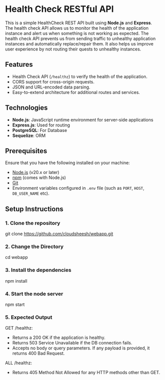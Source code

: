 # Health Check RESTful API

This is a simple HealthCheck REST API built using **Node.js** and **Express**. The health check API allows us to monitor the health of the application instance and alert us when something is not working as expected. The health check API prevents us from sending traffic to unhealthy application instances and automatically replace/repair them. It also helps us improve user experience by not routing their quests to unhealthy instances.

## Features
- Health Check API (`/healthz`) to verify the health of the application.
- CORS support for cross-origin requests.
- JSON and URL-encoded data parsing.
- Easy-to-extend architecture for additional routes and services.

## Technologies
- **Node.js**: JavaScript runtime environment for server-side applications
- **Express.js**: Used for routing
- **PostgreSQL**: For Database
- **Sequelize**: ORM

## Prerequisites
Ensure that you have the following installed on your machine:
- [Node.js](https://nodejs.org/) (v20.x or later)
- [npm](https://www.npmjs.com/) (comes with Node.js)
- [Git](https://git-scm.com/)
- Environment variables configured in `.env` file (such as `PORT`, `HOST`, `DB_USER_NAME` etc).

## Setup Instructions

### 1. Clone the repository

git clone https://github.com/cloudsheesh/webapp.git

### 2. Change the Directory

cd webapp

### 3. Install the dependencies

npm install

### 4. Start the node server
npm start

### 5. Expected Output

GET /healthz:

- Returns a 200 OK if the application is healthy.
- Returns 503 Service Unavailable if the DB connection fails.
- Accepts no body or query parameters. If any payload is provided, it returns 400 Bad Request.

ALL /healthz:

- Returns 405 Method Not Allowed for any HTTP methods other than GET.